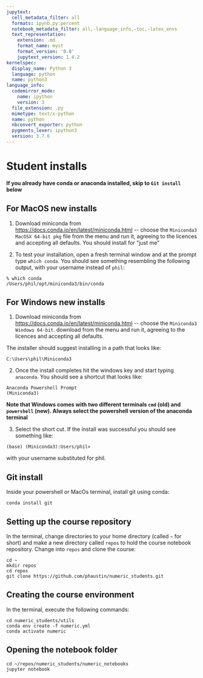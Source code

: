 ```yaml
---
jupytext:
  cell_metadata_filter: all
  formats: ipynb,py:percent
  notebook_metadata_filter: all,-language_info,-toc,-latex_envs
  text_representation:
    extension: .md
    format_name: myst
    format_version: '0.8'
    jupytext_version: 1.4.2
kernelspec:
  display_name: Python 3
  language: python
  name: python3
language_info:
  codemirror_mode:
    name: ipython
    version: 3
  file_extension: .py
  mimetype: text/x-python
  name: python
  nbconvert_exporter: python
  pygments_lexer: ipython3
  version: 3.7.6
---
```


# Student installs

**If you already have conda or anaconda installed, skip to `Git install` below**



## For MacOS new installs


1. Download miniconda from  https://docs.conda.io/en/latest/miniconda.html  -- choose the `Miniconda3 MacOSX 64-bit pkg` file from the menu and run it, agreeing to the licences and accepting all defaults. You should install for "just me"

1. To test your installation, open a fresh terminal window and at the prompt type `which conda`.  You should see something resembling the following output, with your username instead of `phil`:

```
% which conda
/Users/phil/opt/miniconda3/bin/conda
```

## For Windows new installs

1. Download miniconda from  https://docs.conda.io/en/latest/miniconda.html  -- choose the `Miniconda3 Windows 64-bit`. download from the menu and run it, agreeing to the licences and accepting all defaults.

The installer should suggest installing in a path that looks like:

```
C:\Users\phil\Miniconda3
```

2. Once the install completes hit the windows key and start typing `anaconda`.  You should see a shortcut that looks like:

```
Anaconda Powershell Prompt
(Miniconda3)
```

**Note that Windows comes with two different terminals `cmd` (old) and `powershell` (new).  Always select the powershell version of the anaconda terminal**

3. Select the short cut.  If the install was successful you should see something like:

```
(base) (Miniconda3):Users/phil>
```
with your username substituted for phil.

## Git install

Inside your powershell or MacOs terminal, install git using conda:

```
conda install git
```

## Setting up the course repository

In the terminal, change directories to your home directory (called `~` for short) and make a new directory
called `repos` to hold the course notebook repository.  Change into `repos` and clone the course:

```
cd ~
mkdir repos
cd repos
git clone https://github.com/phaustin/numeric_students.git
```

## Creating the course environment

In the terminal, execute the following commands:

```
cd numeric_students/utils
conda env create -f numeric.yml
conda activate numeric
```

## Opening the notebook folder

```
cd ~/repos/numeric_students/numeric_notebooks
jupyter notebook
```
